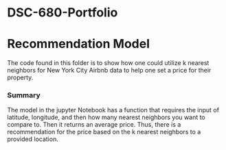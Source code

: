 # DSC-680-Portfolio
# Recommendation Model

The code found in this folder is to show how one could utilize k nearest neighbors for New York City Airbnb data to help one set a price for their property.

### Summary
The model in the jupyter Notebook has a function that requires the input of latitude, longitude, and then how many nearest neighbors you want to compare to. Then it returns an average price. Thus, there is a recommendation for the price based on the k nearest neighbors to a provided location. 
